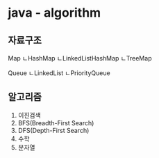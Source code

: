 # java - algorithm

## 자료구조

Map
ㄴHashMap
ㄴLinkedListHashMap
ㄴTreeMap

Queue
ㄴLinkedList
ㄴPriorityQueue

## 알고리즘
1. 이진검색
2. BFS(Breadth-First Search)
3. DFS(Depth-First Search)
4. 수학
5. 문자열




